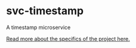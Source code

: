 # svc-timestamp
A timestamp microservice

[Read more about the specifics of the project here.](https://www.freecodecamp.org/challenges/timestamp-microservice)
